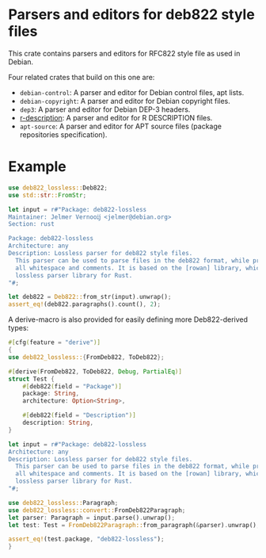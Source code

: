 Parsers and editors for deb822 style files
==========================================

This crate contains parsers and editors for RFC822 style file as used in
Debian.

Four related crates that build on this one are:

* ``debian-control``: A parser and editor for Debian control files, apt lists.
* ``debian-copyright``: A parser and editor for Debian copyright files.
* ``dep3``: A parser and editor for Debian DEP-3 headers.
* [r-description](https://github.com/jelmer/r-description-rs): A parser and
editor for R DESCRIPTION files.
* ``apt-source``: A parser and editor for APT source files (package repositories specification).

# Example

```rust
use deb822_lossless::Deb822;
use std::str::FromStr;

let input = r#"Package: deb822-lossless
Maintainer: Jelmer Vernooĳ <jelmer@debian.org>
Section: rust

Package: deb822-lossless
Architecture: any
Description: Lossless parser for deb822 style files.
  This parser can be used to parse files in the deb822 format, while preserving
  all whitespace and comments. It is based on the [rowan] library, which is a
  lossless parser library for Rust.
"#;

let deb822 = Deb822::from_str(input).unwrap();
assert_eq!(deb822.paragraphs().count(), 2);
```

A derive-macro is also provided for easily defining more Deb822-derived types:

```rust
#[cfg(feature = "derive")]
{
use deb822_lossless::{FromDeb822, ToDeb822};

#[derive(FromDeb822, ToDeb822, Debug, PartialEq)]
struct Test {
    #[deb822(field = "Package")]
    package: String,
    architecture: Option<String>,

    #[deb822(field = "Description")]
    description: String,
}

let input = r#"Package: deb822-lossless
Architecture: any
Description: Lossless parser for deb822 style files.
  This parser can be used to parse files in the deb822 format, while preserving
  all whitespace and comments. It is based on the [rowan] library, which is a
  lossless parser library for Rust.
"#;

use deb822_lossless::Paragraph;
use deb822_lossless::convert::FromDeb822Paragraph;
let parser: Paragraph = input.parse().unwrap();
let test: Test = FromDeb822Paragraph::from_paragraph(&parser).unwrap();

assert_eq!(test.package, "deb822-lossless");
}
```
